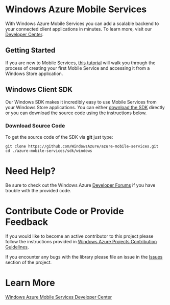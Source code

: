 # Windows Azure Mobile Services

With Windows Azure Mobile Services you can add a scalable backend to your connected client applications in minutes. To learn more, visit our [Developer Center](http://www.windowsazure.com/en-us/develop/mobile).

## Getting Started

If you are new to Mobile Services, [this tutorial](https://www.windowsazure.com/en-us/develop/mobile/tutorials/get-started/) will walk you through the process of creating your first Mobile Service and accessing it from a Windows Store application.

## Windows Client SDK

Our Windows SDK makes it incredibly easy to use Mobile Services from your Windows Store applications. You can either [download the SDK](http://go.microsoft.com/fwlink/?LinkId=257545&clcid=0x409) directly or you can download the source code using the instructions below.

### Download Source Code

To get the source code of the SDK via **git** just type:

    git clone https://github.com/WindowsAzure/azure-mobile-services.git
    cd ./azure-mobile-services/sdk/windows



# Need Help?

Be sure to check out the Windows Azure [Developer Forums](http://social.msdn.microsoft.com/Forums/en-US/azuremobile/) if you have trouble with the provided code.

# Contribute Code or Provide Feedback

If you would like to become an active contributor to this project please follow the instructions provided in [Windows Azure Projects Contribution Guidelines](http://windowsazure.github.com/guidelines.html).

If you encounter any bugs with the library please file an issue in the [Issues](https://github.com/WindowsAzure/azure-mobile-services/issues) section of the project.

# Learn More
[Windows Azure Mobile Services Developer Center](http://www.windowsazure.com/en-us/develop/mobile)
